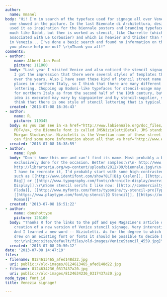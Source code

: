 ```yaml
---
author:
  name: mmanel
body: "Hi! I'm in search of the typeface used for signage all over Venezia, as the
  one showed in the picture. In the last Biennale di Architettura, designer John Morgan
  used it as inspiration for the biennale posters and branding typeface. It sure is
  much like Didot, but then is worked as stencil, like Charrette (which is mainly
  associated with Le Corbusier) and which is heavier and thicker than the one used
  in Venezia... I've done a basic search and found no information on the matter. Could
  you please help me out? \r\nThank you all!"
comments:
- author:
    name: Albert Jan Pool
    picture: 111860
  body: "Last year I visited Venice and also noticed the stencil signage (of course).
    I got the impression that there were several styles of templates that changed
    over the years. Also I have seen these kind of stencil street name signs i other
    places in northern Italy, so I think that there are many different styles of this
    lettering. Chopping up Bodoni-like typefaces for stencil-usage may be typical
    for northern Italy as from the second half of the 18th century, but the way the
    idea is executed may vary by signpainter and by stencil-supplier, so I don\u2019t
    think that there is one style of stencil lettering that is typical to Venice \u2026"
  created: '2013-07-08 16:36:43'
- author:
    name: R.
    picture: 119345
  body: As you can see in <a href="http://www.labiennale.org/doc_files/exhibition-maps.pdf">this
    PDF</a>, the Biennale font is called JMSNiziolettiBeta7. JMS stands for <a href="http://www.morganstudio.co.uk/">John
    Morgan Studio</a>. Nizioletti is the Venetian name of these street signs. You
    can find some more information about all that <a href="http://www.eyemagazine.com/blog/post/common-ground-a-letter-from-venice">here</a>.
  created: '2013-07-08 16:38:59'
- author:
    name: Ryuk
  body: "Don't know this one and can't find its name. Most probably a bespoke typeface
    exclusively done for the occasion. Better samples:\r\n- http://www.flickr.com/photos/ulri_que/8153613946/\r\n-
    http://librarteria.org/wp-content/uploads/2012/09/biennale.jpg\r\n- http://quintoelementovisual.files.wordpress.com/2012/09/agosto-2012-firenze-e-biennale-arch-venezia-163.jpg\r\nIf
    I have to recreate it, I'd probably start with some high-contrasted display/headline
    such as [[http://www.identifont.com/show?8LT|Big Caslon]], [[http://www.dardenstudio.com/typefaces/freight_big|Freight
    Big]] or [[http://www.typography.com/fonts/chronicle-display/overview|Chronicle
    Display]].\r\nSome stencil serifs I like now: [[http://commercialtype.com/typefaces/dala_floda/dala_floda|Dala
    Floda]], [[http://www.myfonts.com/fonts/typonine/ty-stencil-pro|Typonine Stencil]],
    [[https://www.playtype.com/font/q-stencil|Q Stencil]], [[https://ourtype.com/#/try/pro-fonts/bery-roman|Bery
    Roman]]"
  created: '2013-07-08 16:51:22'
- author:
    name: donshottype
    picture: 126100
  body: "Thanks R for the links to the pdf and Eye Magazine's article on John Morgan's
    creation of a new version of Venice stencil signage. Very interesting project.
    And I learned a new word -- Nizioletti. As for the degree to which John Morgan
    drew on an existing font or fonts it should be possible to decide by reference
    to:\r\n[img:sites/default/files/old-images/VeniceStencil_4559.jpg]\r\nDon"
  created: '2013-07-08 20:50:12'
date: '2013-07-08 14:47:19'
files:
- filename: 8124613465_afed148d22.jpg
  uri: public://old-images/8124613465_afed148d22.jpg
- filename: 8124634236_0317437a20.jpg
  uri: public://old-images/8124634236_0317437a20.jpg
node_type: font_id
title: Venezia signage!

---
```

